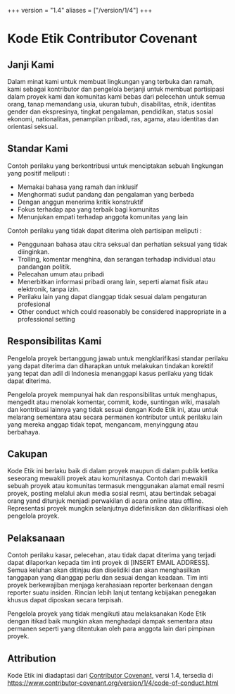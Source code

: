 +++
version = "1.4"
aliases = ["/version/1/4"]
+++

# Kode Etik Contributor Covenant

## Janji Kami

Dalam minat kami untuk membuat lingkungan yang terbuka dan ramah, kami sebagai 
kontributor dan pengelola berjanji untuk membuat partisipasi dalam proyek kami
dan komunitas kami bebas dari pelecehan untuk semua orang, tanap memandang usia,
ukuran tubuh, disabilitas, etnik, identitas gender dan ekspresinya, tingkat pengalaman,
pendidikan, status sosial ekonomi, nationalitas, penampilan pribadi, ras, agama,
atau identitas dan orientasi seksual.

## Standar Kami

Contoh perilaku yang berkontribusi untuk menciptakan sebuah lingkungan
yang positif meliputi :

* Memakai bahasa yang ramah dan inklusif
* Menghormati sudut pandang dan pengalaman yang berbeda
* Dengan anggun menerima kritik konstruktif
* Fokus terhadap apa yang terbaik bagi komunitas
* Menunjukan empati terhadap anggota komunitas yang lain

Contoh perilaku yang tidak dapat diterima oleh partisipan meliputi :

* Penggunaan bahasa atau citra seksual dan perhatian seksual yang tidak diinginkan.
* Trolling, komentar menghina, dan serangan terhadap individual atau pandangan politik.
* Pelecahan umum atau pribadi
* Menerbitkan informasi pribadi orang lain, seperti alamat fisik atau elektronik,
tanpa izin.
* Perilaku lain yang dapat dianggap tidak sesuai dalam pengaturan profesional
* Other conduct which could reasonably be considered inappropriate in a
  professional setting

## Responsibilitas Kami

Pengelola proyek bertanggung jawab untuk mengklarifikasi standar perilaku
yang dapat diterima dan diharapkan untuk melakukan tindakan korektif yang tepat
dan adil di Indonesia menanggapi kasus perilaku yang tidak dapat diterima.

Pengelola proyek mempunyai hak dan responsibilitas untuk menghapus, mengedit atau
menolak komentar, commit, kode, suntingan wiki, masalah dan kontribusi lainnya
yang tidak sesuai dengan Kode Etik ini, atau untuk melarang sementara
atau secara permanen kontributor untuk perilaku lain yang mereka anggap tidak tepat,
mengancam, menyinggung atau berbahaya.

## Cakupan

Kode Etik ini berlaku baik di dalam proyek maupun di dalam publik
ketika seseorang mewakili proyek atau komunitasnya. Contoh dari
mewakili sebuah proyek atau komunitas termasuk menggunakan alamat email resmi proyek,
posting melalui akun media sosial resmi, atau bertindak sebagai orang yand ditunjuk
menjadi perwakilan di acara online atau offline. Representasi proyek mungkin
selanjutnya didefinisikan dan diklarifikasi oleh pengelola proyek.

## Pelaksanaan

Contoh perilaku kasar, pelecehan, atau tidak dapat diterima yang terjadi
dapat dilaporkan kepada tim inti proyek di [INSERT EMAIL ADDRESS]. Semua keluhan
akan ditinjau dan diselidiki dan akan menghasilkan tanggapan yang dianggap perlu 
dan sesuai dengan keadaan. Tim inti proyek berkewajiban menjaga kerahasiaan reporter
berkenaan dengan reporter suatu insiden. Rincian lebih lanjut tentang kebijakan 
penegakan khusus dapat diposkan secara terpisah.

Pengelola proyek yang tidak mengikuti atau melaksanakan Kode Etik dengan itikad
baik mungkin akan menghadapi dampak sementara atau permanen seperti yang ditentukan
oleh para anggota lain dari pimpinan proyek.

## Attribution

Kode Etik ini diadaptasi dari [Contributor Covenant][homepage], versi 1.4,
tersedia di https://www.contributor-covenant.org/version/1/4/code-of-conduct.html

[homepage]: https://www.contributor-covenant.org
